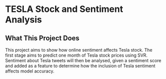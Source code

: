 # TESLA Stock and Sentiment Analysis

## What This Project Does
This project aims to show how online sentiment affects Tesla stock. The first stage aims to predict one month of Tesla stock prices using SVR. Sentiment about Tesla tweets will then be analysed, given a sentiment score and added as a feature to determine how the inclusion of Tesla sentiment affects model accuracy. 
